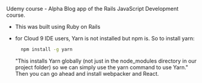 Udemy course - Alpha Blog app of the Rails JavaScript Development course.

- This was built using Ruby on Rails
- for Cloud 9 IDE users, Yarn is not installed but npm is. So to install yarn:

  ```bash
    npm install -g yarn
  
  ```
  "This installs Yarn globally (not just in the node_modules directory in our project folder) so we can simply use the yarn command to use Yarn."
  Then you can go ahead and install webpacker and React.
